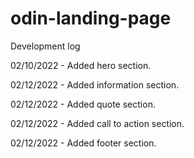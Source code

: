 # odin-landing-page

Development log

02/10/2022 - Added hero section.

02/12/2022 - Added information section.

02/12/2022 - Added quote section.

02/12/2022 - Added call to action section.

02/12/2022 - Added footer section.